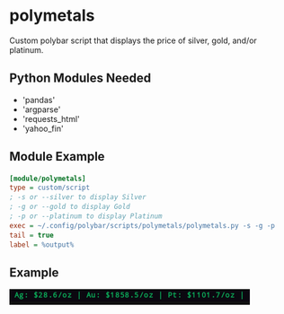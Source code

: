 # polymetals
Custom polybar script that displays the price of silver, gold, and/or platinum.

## Python Modules Needed
* 'pandas'
* 'argparse'
* 'requests_html'
* 'yahoo_fin'

## Module Example
```ini
[module/polymetals]
type = custom/script
; -s or --silver to display Silver
; -g or --gold to display Gold
; -p or --platinum to display Platinum
exec = ~/.config/polybar/scripts/polymetals/polymetals.py -s -g -p
tail = true
label = %output%
```
## Example
![polymetals](screenshots/example.png)

